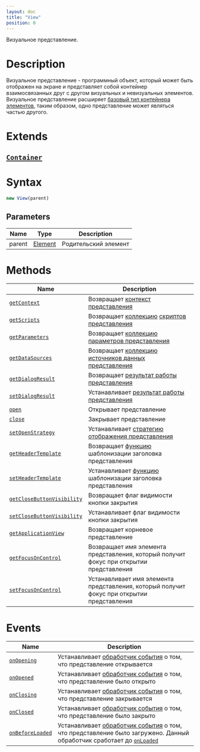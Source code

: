 ```yaml
---
layout: doc
title: "View"
position: 0
---
```


Визуальное представление.

# Description

Визуальное представление - программный объект, который может быть отображен на экране и представляет
собой контейнер взаимосвязанных друг с другом визуальных и невизуальных элементов. Визуальное
представление расширяет [базовый тип контейнера элементов](../Container/), таким образом, одно
представление может являться частью другого.

# Extends

## [`Container`](../Container/)

# Syntax

```js
new View(parent)
```

## Parameters


|Name|Type|Description|
|----|----|-----------|
|parent|[Element](../Element/)|Родительский элемент|


# Methods

|Name|Description|
|----|---------|
|[`getContext`](View.getContext/)|Возвращает [контекст представления](../../Context/)|
|[`getScripts`](View.getScripts/)|Возвращает [коллекцию](../../Collection/) [скриптов представления](../../Script/)|
|[`getParameters`](View.getParameters/)|Возвращает [коллекцию](../../Collection/) [параметров представления](../../Parameters/)|
|[`getDataSources`](View.getDataSources/)|Возвращает [коллекцию](../../Collection/) [источников данных представления](../../DataSources/BaseDataSource/)|
|[`getDialogResult`](View.getDialogResult/)|Возвращает [результат работы представления](DialogResult/)|
|[`setDialogResult`](View.setDialogResult/)|Устанавливает [результат работы представления](DialogResult/)|
|[`open`](View.open/)|Открывает представление|
|[`close`](View.close/)|Закрывает представление|
|[`setOpenStrategy`](View.setOpenStrategy/)|Устанавливает [стратегию отображения представления](LinkView/OpenMode/)|
|[`getHeaderTemplate`](View.getHeaderTemplate/)|Возвращает [функцию](../../Script/) шаблонизации заголовка представления|
|[`setHeaderTemplate`](View.setHeaderTemplate/)|Устанавливает [функцию](../../Script/) шаблонизации заголовка представления|
|[`getCloseButtonVisibility`](View.getCloseButtonVisibility/)|Возвращает флаг видимости кнопки закрытия|
|[`setCloseButtonVisibility`](View.setCloseButtonVisibility/)|Устанавливает флаг видимости кнопки закрытия|
|[`getApplicationView`](View.getApplicationView/)|Возвращает корневое представление|
|[`getFocusOnControl`](View.getFocusOnControl/)|Возвращает имя элемента представления, который получит фокус при открытии представления|
|[`setFocusOnControl`](View.setFocusOnControl/)|Устанавливает имя элемента представления, который получит фокус при открытии представления|


# Events

|Name|Description|
|----|---------|
|[`onOpening`](View.onOpening/)|Устанавливает [обработчик события](../../Script/) о том, что представление открывается|
|[`onOpened`](View.onOpened/)|Устанавливает [обработчик события](../../Script/) о том, что представление было открыто|
|[`onClosing`](View.onClosing/)|Устанавливает [обработчик события](../../Script/) о том, что представление закрывается|
|[`onClosed`](View.onClosed/)|Устанавливает [обработчик события](../../Script/) о том, что представление было закрыто|
|[`onBeforeLoaded`](View.onBeforeLoaded/)|Устанавливает [обработчик события](../../Script/) о том, что представление было загружено. Данный обработчик сработает до [`onLoaded`](../Element/Element.onLoaded/)|
